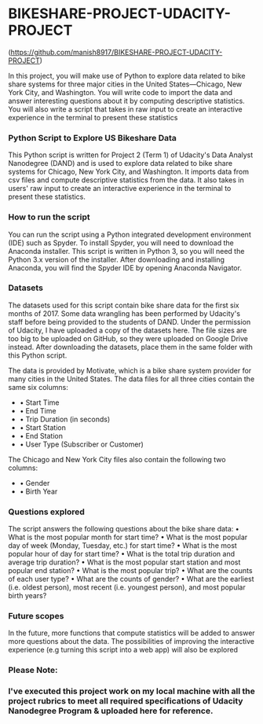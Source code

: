 # BIKESHARE-PROJECT-UDACITY-PROJECT 
(https://github.com/manish8917/BIKESHARE-PROJECT-UDACITY-PROJECT)

In this project, you will make use of Python to explore data related to bike share systems for three major cities in the United States—Chicago, New York City, and Washington. You will write code to import the data and answer interesting questions about it by computing descriptive statistics. You will also write a script that takes in raw input to create an interactive experience in the terminal to present these statistics

### Python Script to Explore US Bikeshare Data

This Python script is written for Project 2 (Term 1) of Udacity's Data Analyst Nanodegree (DAND) and is used to explore data related to bike share systems for Chicago, New York City, and Washington. It imports data from csv files and compute descriptive statistics from the data. It also takes in users' raw input to create an interactive experience in the terminal to present these statistics.

### How to run the script

You can run the script using a Python integrated development environment (IDE) such as Spyder. To install Spyder, you will need to download the Anaconda installer. This script is written in Python 3, so you will need the Python 3.x version of the installer. After downloading and installing Anaconda, you will find the Spyder IDE by opening Anaconda Navigator.

### Datasets

The datasets used for this script contain bike share data for the first six months of 2017. Some data wrangling has been performed by Udacity's staff before being provided to the students of DAND. Under the permission of Udacity, I have uploaded a copy of the datasets here. The file sizes are too big to be uploaded on GitHub, so they were uploaded on Google Drive instead. After downloading the datasets, place them in the same folder with this Python script.

The data is provided by Motivate, which is a bike share system provider for many cities in the United States. The data files for all three cities contain the same six columns:
- •	Start Time
- •	End Time
- •	Trip Duration (in seconds)
- •	Start Station
- •	End Station
- •	User Type (Subscriber or Customer)

The Chicago and New York City files also contain the following two columns:
- •	Gender
- •	Birth Year

### Questions explored

The script answers the following questions about the bike share data:
•	What is the most popular month for start time?
•	What is the most popular day of week (Monday, Tuesday, etc.) for start time?
•	What is the most popular hour of day for start time?
•	What is the total trip duration and average trip duration?
•	What is the most popular start station and most popular end station?
•	What is the most popular trip?
•	What are the counts of each user type?
•	What are the counts of gender?
•	What are the earliest (i.e. oldest person), most recent (i.e. youngest person), and most popular birth years?

### Future scopes

In the future, more functions that compute statistics will be added to answer more questions about the data. The possibilities of improving the interactive experience (e.g turning this script into a web app) will also be explored


### Please Note:
### I've executed this project work on my local machine with all the project rubrics to meet all required specifications of Udacity Nanodegree Program & uploaded here for reference.

